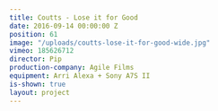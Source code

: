 ```yaml
---
title: Coutts - Lose it for Good
date: 2016-09-14 00:00:00 Z
position: 61
image: "/uploads/coutts-lose-it-for-good-wide.jpg"
vimeo: 185626712
director: Pip
production-company: Agile Films
equipment: Arri Alexa + Sony A7S II
is-shown: true
layout: project
---
```


